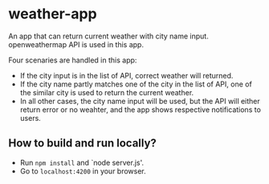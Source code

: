 # weather-app
An app that can return current weather with city name input.
openweathermap API is used in this app.

Four scenaries are handled in this app:
* If the city input is in the list of API, correct weather will returned.
* If the city name partly matches one of the city in the list of API, one of the similar city is used to return the current weather.
* In all other cases, the city name input will be used, but the API will either return error or no weahter, and the app shows respective notifications to users.

## How to build and run locally?
* Run `npm install` and `node server.js'.
* Go to `localhost:4200` in your browser.
